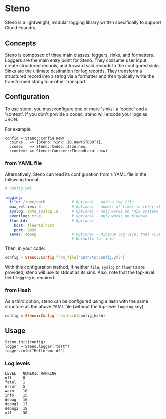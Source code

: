 # Steno
Steno is a lightweight, modular logging library written specifically to support
Cloud Foundry.

## Concepts

Steno is composed of three main classes: loggers, sinks, and formatters. Loggers
are the main entry point for Steno. They consume user input, create structured
records, and forward said records to the configured sinks. Sinks are the
ultimate destination for log records. They transform a structured record into
a string via a formatter and then typically write the transformed string to
another transport.

## Configuration

To use steno, you must configure one or more 'sinks', a 'codec' and a 'context'.
If you don't provide a codec, steno will encode your logs as JSON.

For example:

    config = Steno::Config.new(
      :sinks   => [Steno::Sink::IO.new(STDOUT)],
      :codec   => Steno::Codec::Json.new,
      :context => Steno::Context::ThreadLocal.new)

### from YAML file

Alternatively, Steno can read its configuration from a YAML file in the following format:

```yaml
# config.yml
---
logging:
  file: /some/path            # Optional - path a log file
  max_retries: 3              # Optional - number of times to retry if a file write fails.
  syslog: some_syslog.id      # Optional - only works on *nix systems
  eventlog: true              # Optional - only works on Windows
  fluentd:                    # Optional
    host: fluentd.host
    port: 9999
  level: debug                # Optional - Minimum log level that will be written.
                              # Defaults to 'info'
```
Then, in your code:
```ruby
config = Steno::Config.from_file("path/to/config.yml")
```

With this configuration method, if neither `file`, `syslog` or `fluentd` are provided,
steno will use its stdout as its sink. Also, note that the top-level field `logging` is required.

### from Hash

As a third option, steno can be configured using a hash with the same structure as the above
YAML file (without the top-level `logging` key):
```ruby
config = Steno::Config.from_hash(config_hash)
```

## Usage

    Steno.init(config)
    logger = Steno.logger("test")  
    logger.info("Hello world!")

### Log levels

    LEVEL	NUMERIC RANKING 
    off		0
    fatal	1
    error	5
    warn	10
    info	15
    debug	16
    debug1	17
    debug2	18
    all		30

